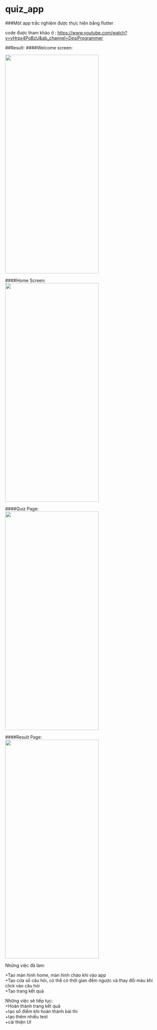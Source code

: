 # quiz_app
###Một app trắc nghiệm được thực hiện bằng flutter

code được tham khảo ở : https://www.youtube.com/watch?v=yHrpx4PoBzU&ab_channel=DesiProgrammer

##Result:
####Welcome screen: </br>
  
  <img src="https://user-images.githubusercontent.com/37074707/106854150-66a05d00-66ed-11eb-8990-498d9fa9b3f4.png" width="300" height="700">
  


####Home Screen: </br>
 <img src="https://user-images.githubusercontent.com/37074707/106854629-3a391080-66ee-11eb-8c3c-d66710232eba.png" width="300" height="700">
 

 
####Quiz Page: </br>
 <img src="https://user-images.githubusercontent.com/37074707/106854701-576ddf00-66ee-11eb-80e9-7c6f50454bff.png" width="300" height="700">
 


####Result Page: </br>
<img src="https://user-images.githubusercontent.com/37074707/106854782-7c625200-66ee-11eb-8a67-e8fd10a63781.png" width="300" height="700">





Những việc đã làm:
 
 +Tạo màn hình home, màn hình chào khi vào app </br>
 +Tạo cửa sổ câu hỏi, có thể có thời gian đếm ngược và thay đổi màu khi click vào câu hỏi </br>
 +Tạo trang kết quả </br>
 
Những việc sẽ tiếp tục: </br>
  +Hoàn thành trang kết quả </br>
  +tạo số điểm khi hoàn thành bài thi </br>
  +tạo thêm nhiều test </br>
  +cải thiện UI </br>
